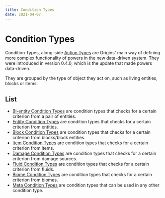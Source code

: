 ```yaml
---
title: Condition Types
date: 2021-04-07
---
```


# Condition Types

Condition Types, along-side [Action Types](action_types.md) are Origins' main way of defining more complex functionality of powers in the new data-driven system. They were introduced in version 0.4.0, which is the update that made powers data-driven.

They are grouped by the type of object they act on, such as living entities, blocks or items:

## List

* [Bi-entity Condition Types](bientity_condition_types.md) are condition types that checks for a certain criterion from a pair of entities.
* [Entity Condition Types](entity_condition_types.md) are condition types that checks for a certain criterion from entities.
* [Block Condition Types](block_condition_types.md) are condition types that checks for a certain criterion from blocks/block entities.
* [Item Condition Types](item_condition_types.md) are condition types that checks for a certain criterion from items.
* [Damage Condition Types](damage_condition_types.md) are condition types that checks for a certain criterion from damage sources.
* [Fluid Condition Types](fluid_condition_types.md) are condition types that checks for a certain criterion from fluids.
* [Biome Condition Types](biome_condition_types.md) are condition types that checks for a certain criterion from biomes.
* [Meta Condition Types](meta_condition_types.md) are condition types that can be used in any other condition type.

